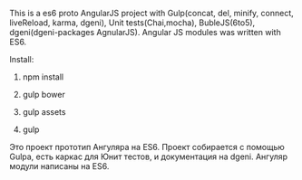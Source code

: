 This is a es6 proto AngularJS project with Gulp(concat, del, minify, connect, liveReload, karma, dgeni),
Unit tests(Chai,mocha), BubleJS(6to5), dgeni(dgeni-packages AgnularJS).
Angular JS modules was written with ES6.

Install:

1. npm install

2. gulp bower

3. gulp assets

4. gulp


Это проект прототип Ангуляра на ES6.
Проект собирается с помощью Gulpа, есть каркас для Юнит тестов, и документация на dgeni.
Ангуляр модули написаны на ES6.